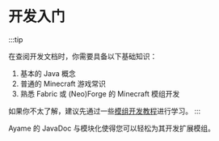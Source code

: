 # 开发入门
:::tip

在查阅开发文档时，你需要具备以下基础知识：

1. 基本的 Java 概念
2. 普通的 Minecraft 游戏常识
3. 熟悉 Fabric 或 (Neo)Forge 的 Minecraft 模组开发

如果你不太了解，建议先通过一些[模组开发教程](https://wiki.mcjty.eu/modding/index.php?title=YouTube-Tutorials)进行学习。
:::

Ayame 的 JavaDoc 与模块化使得您可以轻松为其开发扩展模组。
